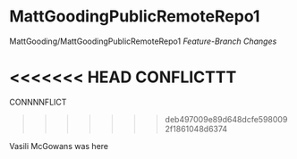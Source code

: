 # MattGoodingPublicRemoteRepo1
MattGooding/MattGoodingPublicRemoteRepo1
*Feature-Branch Changes*

<<<<<<< HEAD
CONFLICTTT
=======
CONNNNFLICT
>>>>>>> deb497009e89d648dcfe5980092f1861048d6374

Vasili McGowans was here
